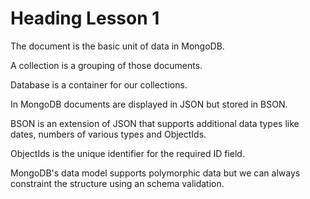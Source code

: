 # Heading Lesson 1

The document is the basic unit of data in MongoDB.

A collection is a grouping of those documents.

Database is a container for our collections.

In MongoDB documents are displayed in JSON but stored in BSON.

BSON is an extension of JSON that supports additional data types like dates, numbers of various types and ObjectIds.

ObjectIds is the unique identifier for the required ID field.

MongoDB's data model supports polymorphic data but we can always constraint the structure using an schema validation.

